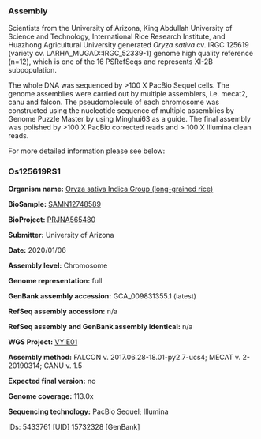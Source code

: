 ### Assembly
Scientists from the University of Arizona, King Abdullah University of Science and Technology, International Rice Research Institute, and Huazhong Agricultural University generated *Oryza sativa* cv. IRGC 125619 (variety cv. LARHA_MUGAD::IRGC_52339-1) genome high quality reference (n=12), which is one of the 16 PSRefSeqs and represents XI-2B subpopulation.

The whole DNA was sequenced by >100 X PacBio Sequel cells. The genome assemblies were carried out by multiple assemblers, i.e. mecat2, canu and falcon. The pseudomolecule of each chromosome was constructed using the nucleotide sequence of multiple assemblies by Genome Puzzle Master by using Minghui63 as a guide. The final assembly was polished by >100 X PacBio corrected reads and > 100 X Illumina clean reads.

For more detailed information please see below:

### Os125619RS1
**Organism name:** <ins>Oryza sativa Indica Group (long-grained rice)</ins>

**BioSample:** <ins>SAMN12748589</ins>

**BioProject:** <ins>PRJNA565480</ins>

**Submitter:** University of Arizona

**Date:** 2020/01/06

**Assembly level:** Chromosome

**Genome representation:** full

**GenBank assembly accession:** GCA_009831355.1 (latest)

**RefSeq assembly accession:** n/a

**RefSeq assembly and GenBank assembly identical:** n/a

**WGS Project:** <ins>VYIE01</ins>

**Assembly method:** FALCON v. 2017.06.28-18.01-py2.7-ucs4; MECAT v. 2-20190314; CANU v. 1.5

**Expected final version:** no

**Genome coverage:** 113.0x

**Sequencing technology:** PacBio Sequel; Illumina

IDs: 5433761 [UID] 15732328 [GenBank]
